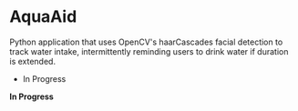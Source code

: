 # AquaAid

Python application that uses OpenCV's haarCascades facial detection to track water intake, intermittently reminding users to drink water if duration is extended.

* In Progress
 
__In Progress__